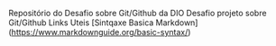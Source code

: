 Repositório do Desafio  sobre  Git/Github da DIO
Desafio projeto sobre Git/Github
Links Uteis
[Sintqaxe Basica Markdown] (https://www.markdownguide.org/basic-syntax/)

